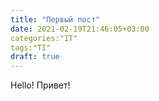 ```yaml
---
title: "Первый пост"
date: 2021-02-19T21:46:05+03:00
categories:"IT"
tags:"TI"
draft: true
---
```


Hello!
Привет!
